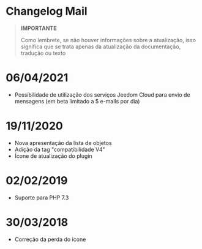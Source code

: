 # Changelog Mail

>**IMPORTANTE**
>
>Como lembrete, se não houver informações sobre a atualização, isso significa que se trata apenas da atualização da documentação, tradução ou texto

# 06/04/2021

- Possibilidade de utilização dos serviços Jeedom Cloud para envio de mensagens (em beta limitado a 5 e-mails por dia)

# 19/11/2020

- Nova apresentação da lista de objetos
- Adição da tag "compatibilidade V4"
- Ícone de atualização do plugin

# 02/02/2019

- Suporte para PHP 7.3

# 30/03/2018

- Correção da perda do ícone
